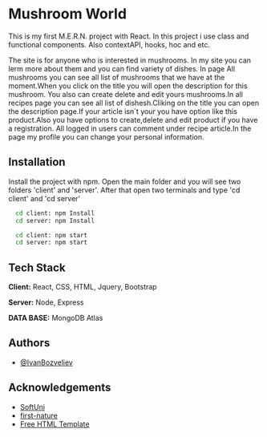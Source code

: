 
# Mushroom World
 
This is my first M.E.R.N. project with React.
In this project i use class and functional components.
Also contextAPI, hooks, hoc and etc.

The site is for anyone who is interested in mushrooms.
In my site you can lerm more about them and you can find variety of dishes.
In page All mushrooms you can see all list of mushrooms that we have at the moment.When you click on the title you will open the description for this mushroom.
You also can create delete and edit yours mushrooms.In all recipes page you can see all list of dishesh.Cliking on the title you can open the description page.If your article isn`t your you have option like this product.Also you have options to create,delete and edit product if you have a registration. All logged in users can comment under recipe article.In the page my profile you can change your personal information.
## Installation

Install the project with npm.
Open the main folder and you will see two folders 'client' and 'server'.
After that open two terminals and type 'cd client' and 'cd server'

```bash
  cd client: npm Install
  cd server: npm Install
```
```bash
  cd client: npm start
  cd server: npm start
```
## Tech Stack

**Client:** React, CSS, HTML, Jquery, Bootstrap

**Server:** Node, Express

**DATA BASE:** MongoDB Atlas


## Authors

- [@IvanBozveliev](https://github.com/IvanBozveliev)


## Acknowledgements
 - [SoftUni](https://softuni.bg)
 - [first-nature](https://www.first-nature.com/)
 - [Free HTML Template](https://html.design/)

